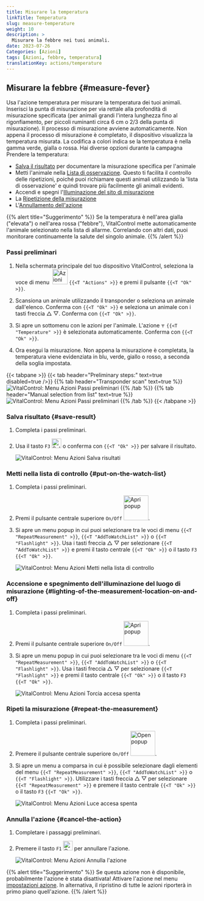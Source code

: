 ```yaml
---
title: Misurare la temperatura
linkTitle: Temperatura
slug: measure-temperature
weight: 10
description: >
  Misurare la febbre nei tuoi animali.
date: 2023-07-26
Categories: [Azioni]
tags: [Azioni, febbre, temperatura]
translationKey: actions/temperature
---
```


## Misurare la febbre {#measure-fever}

Usa l'azione temperatura per misurare la temperatura dei tuoi animali. Inserisci la punta di misurazione per via rettale alla profondità di misurazione specificata (per animali grandi l'intera lunghezza fino al rigonfiamento, per piccoli ruminanti circa 6 cm o 2/3 della punta di misurazione). Il processo di misurazione avviene automaticamente. Non appena il processo di misurazione è completato, il dispositivo visualizza la temperatura misurata. La codifica a colori indica se la temperatura è nella gamma verde, gialla o rossa. Hai diverse opzioni durante la campagna Prendere la temperatura:

- [Salva il risultato](#save-result) per documentare la misurazione specifica per l'animale
- Metti l'animale nella [Lista di osservazione](#put-on-the-watch-list). Questo ti facilita il controllo delle ripetizioni, poiché puoi richiamare questi animali utilizzando la 'lista di osservazione' e quindi trovare più facilmente gli animali evidenti.
- Accendi e spegni l'[Illuminazione del sito di misurazione](#lighting-of-the-measurement-location-on-and-off)
- La [Ripetizione della misurazione](#repeat-the-measurement)
- L'[Annullamento dell'azione](#cancel-the-action)

{{% alert title="Suggerimento" %}}
Se la temperatura è nell'area gialla ("elevata") o nell'area rossa ("febbre"), VitalControl mette automaticamente l'animale selezionato nella lista di allarme. Correlando con altri dati, puoi monitorare continuamente la salute del singolo animale.
{{% /alert %}}

### Passi preliminari 

1. Nella schermata principale del tuo dispositivo VitalControl, seleziona la voce di menu &nbsp;<img src="/icons/actions.svg" width="40" align="bottom" alt="Azioni" /> `{{<T "Actions" >}}` e premi il pulsante `{{<T "Ok" >}}`.

2. Scansiona un animale utilizzando il transponder o seleziona un animale dall'elenco. Conferma con `{{<T "Ok" >}}` e seleziona un animale con i tasti freccia △ ▽. Conferma con `{{<T "Ok" >}}`.

3. Si apre un sottomenu con le azioni per l'animale. L'azione <img src="/icons/actions/temperature.svg" width="10" align="bottom" alt="Temperatura" /> `{{<T "Temperature" >}}` è selezionata automaticamente. Conferma con `{{<T "Ok" >}}`.


4. Ora esegui la misurazione. Non appena la misurazione è completata, la temperatura viene evidenziata in blu, verde, giallo o rosso, a seconda della soglia impostata.

{{< tabpane >}}
{{< tab header="Preliminary steps:" text=true disabled=true />}}
{{% tab header="Transponder scan" text=true %}}
![VitalControl: Menu Azioni Passi preliminari](../images/firststeps-scan.png "Passi preliminari")
{{% /tab %}}
{{% tab header="Manual selection from list" text=true %}}
![VitalControl: Menu Azioni Passi preliminari](../images/firststeps.png "Passi preliminari")
{{% /tab %}}
{{< /tabpane >}}

### Salva risultato {#save-result}

1. Completa i passi preliminari.

2. Usa il tasto `F3` <img src="/icons/footer/save.svg" width="25" align="bottom" alt="Salva" /> o conferma con `{{<T "Ok" >}}` per salvare il risultato.

    ![VitalControl: Menu Azioni Salva risultati](../images/saveresults.png "Salva risultati")

### Metti nella lista di controllo {#put-on-the-watch-list}

1. Completa i passi preliminari.

2. Premi il pulsante centrale superiore `On/Off` <img src="/icons/footer/repeat_add_to_watch.svg" width="65" align="bottom" alt="Apri popup" />.

3. Si apre un menu popup in cui puoi selezionare tra le voci di menu `{{<T "RepeatMeasurement" >}}`, `{{<T "AddToWatchList" >}}` o `{{<T "Flashlight" >}}`. Usa i tasti freccia △ ▽ per selezionare `{{<T "AddToWatchList" >}}` e premi il tasto centrale `{{<T "Ok" >}}` o il tasto `F3` `{{<T "Ok" >}}`.

    ![VitalControl: Menu Azioni Metti nella lista di controllo](../images/watchlist.png "Metti nella lista di controllo")

### Accensione e spegnimento dell'illuminazione del luogo di misurazione {#lighting-of-the-measurement-location-on-and-off}

1. Completa i passi preliminari.

2. Premi il pulsante centrale superiore `On/Off` <img src="/icons/footer/repeat_add_to_watch.svg" width="65" align="bottom" alt="Apri popup" />.

3. Si apre un menu popup in cui puoi selezionare tra le voci di menu `{{<T "RepeatMeasurement" >}}`, `{{<T "AddToWatchList" >}}` o `{{<T "Flashlight" >}}`. Usa i tasti freccia △ ▽ per selezionare `{{<T "Flashlight" >}}` e premi il tasto centrale `{{<T "Ok" >}}` o il tasto `F3` `{{<T "Ok" >}}`.

    ![VitalControl: Menu Azioni Torcia accesa spenta](../images/light.png "Torcia accesa spenta")

### Ripeti la misurazione {#repeat-the-measurement}

1. Completa i passi preliminari.


2. Premere il pulsante centrale superiore `On/Off` <img src="/icons/footer/repeat_add_to_watch.svg" width="65" align="bottom" alt="Open popup" />.

3. Si apre un menu a comparsa in cui è possibile selezionare dagli elementi del menu `{{<T "RepeatMeasurement" >}}`, `{{<T "AddToWatchList" >}}` o `{{<T "Flashlight" >}}`. Utilizzare i tasti freccia △ ▽ per selezionare `{{<T "RepeatMeasurement" >}}` e premere il tasto centrale `{{<T "Ok" >}}` o il tasto `F3` `{{<T "Ok" >}}`.

    ![VitalControl: Menu Azioni Luce accesa spenta](../images/repeat.png "Luce accesa spenta")

### Annulla l'azione {#cancel-the-action}

1. Completare i passaggi preliminari.

2. Premere il tasto `F1` <img src="/icons/footer/cancel.svg" width="25" align="bottom" alt="Cancel" /> per annullare l'azione.

    ![VitalControl: Menu Azioni Annulla l'azione](../images/saveresults.png "Annulla l'azione")

{{% alert title="Suggerimento" %}}
Se questa azione non è disponibile, probabilmente l'azione è stata disattivata! Attivare l'azione nel menu [impostazioni azione](../settings/). In alternativa, il ripristino di tutte le azioni riporterà in primo piano quell'azione.
{{% /alert %}}

